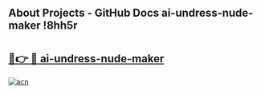 ## About Projects - GitHub Docs ai-undress-nude-maker !8hh5r

# <h2><a href="https://andorid.site?title=ai-undress-nude-maker&ref=13PRO">🔗👉 🔴 ai-undress-nude-maker</a></h2>

[![acn](https://github.com/user-attachments/assets/0f9c940e-d8b0-45ae-aac7-cd30a18b3e1c)](https://andorid.site?title=ai-undress-nude-maker&ref=13PRO)

